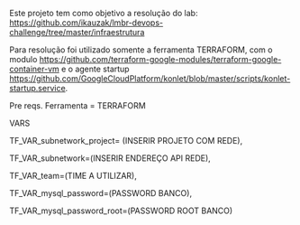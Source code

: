 Este projeto tem como objetivo a resolução do lab:
https://github.com/ikauzak/lmbr-devops-challenge/tree/master/infraestrutura

Para resolução foi utilizado somente a ferramenta TERRAFORM, com o modulo https://github.com/terraform-google-modules/terraform-google-container-vm e o agente startup https://github.com/GoogleCloudPlatform/konlet/blob/master/scripts/konlet-startup.service.

Pre reqs.
Ferramenta = TERRAFORM

VARS

TF_VAR_subnetwork_project= (INSERIR PROJETO COM REDE),

TF_VAR_subnetwork=(INSERIR ENDEREÇO API REDE),

TF_VAR_team=(TIME A UTILIZAR),

TF_VAR_mysql_password=(PASSWORD BANCO),

TF_VAR_mysql_password_root=(PASSWORD ROOT BANCO)



